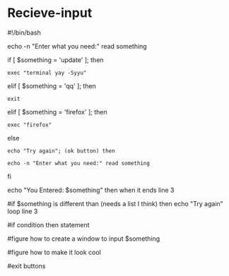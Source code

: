# Recieve-input
#!/bin/bash

echo -n "Enter what you need:" read something

if [ $something = 'update' ]; then

	exec "terminal yay -Syyu"
	
elif [ $something = 'qq' ]; then

	exit
	
elif [ $something = 'firefox' ]; then

	exec "firefox"
	
else

	echo "Try again"; (ok button) then 
	
	echo -n "Enter what you need:" read something
	
fi

echo "You Entered: $something" then when it ends line 3



#if $something is different than (needs a list I think) then echo "Try again" loop line 3

#if condition then statement

#figure how to create a window to input $something

#figure how to make it look cool

#exit buttons
